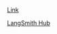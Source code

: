 [Link](https://python.langchain.com/docs/integrations/tools/sql_database/)

[LangSmith Hub](https://smith.langchain.com/hub/)